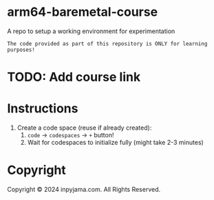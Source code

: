 # arm64-baremetal-course
A repo to setup a working environment for experimentation

```
The code provided as part of this repository is ONLY for learning purposes!
```

# TODO: Add course link

# Instructions

1. Create a code space (reuse if already created):
    1. `code` -> `codespaces` -> `+` button!
    2. Wait for codespaces to initialize fully (might take 2-3 minutes)

# Copyright

Copyright © 2024 inpyjama.com. All Rights Reserved.